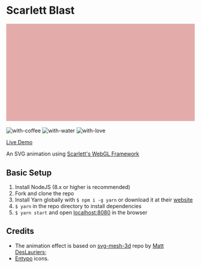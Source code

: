 # Scarlett Blast

<img src="scarlett-blast.gif?raw=true" width="900px">

![with-coffee](https://img.shields.io/badge/made%20with-%E2%98%95%EF%B8%8F%20coffee-yellow.svg)
![with-water](https://img.shields.io/badge/made%20with-%F0%9F%92%A7%20water-blue.svg)
![with-love](https://img.shields.io/badge/made%20with-%F0%9F%92%8C-red.svg)

[Live Demo](https://apidcloud.github.io/scarlett-blast/)

An SVG animation using [Scarlett's WebGL Framework](https://github.com/scarlettgamestudio/scarlett-framework)

## Basic Setup

1. Install NodeJS (8.x or higher is recommended)
2. Fork and clone the repo
3. Install Yarn globally with `$ npm i -g yarn` or download it at their [website](https://yarnpkg.com/en/docs/install)
4. `$ yarn` in the repo directory to install dependencies
5. `$ yarn start` and open [localhost:8080](http://localhost:8080) in the browser

## Credits

- The animation effect is based on [svg-mesh-3d](https://github.com/mattdesl/svg-mesh-3d) repo by [Matt DesLauriers](https://twitter.com/mattdesl);
- [Entypo](http://www.entypo.com) icons.

